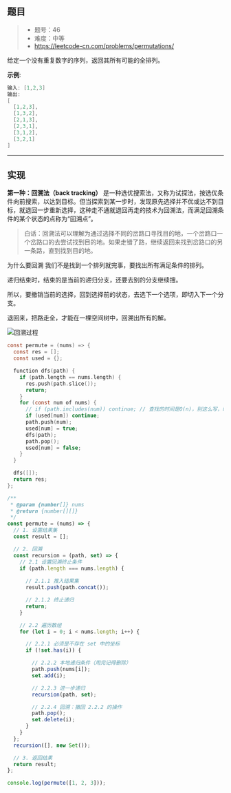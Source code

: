 ## 题目

> - 题号：46
> - 难度：中等
> - https://leetcode-cn.com/problems/permutations/

给定一个没有重复数字的序列，返回其所有可能的全排列。

<b>示例</b>:

```c
输入: [1,2,3]
输出:
[
  [1,2,3],
  [1,3,2],
  [2,1,3],
  [2,3,1],
  [3,1,2],
  [3,2,1]
]
```

---
## 实现

<b>第一种：回溯法（back tracking）</b> 是一种选优搜索法，又称为试探法，按选优条件向前搜索，以达到目标。但当探索到某一步时，发现原先选择并不优或达不到目标，就退回一步重新选择，这种走不通就退回再走的技术为回溯法，而满足回溯条件的某个状态的点称为“回溯点”。

> 白话：回溯法可以理解为通过选择不同的岔路口寻找目的地，一个岔路口一个岔路口的去尝试找到目的地。如果走错了路，继续返回来找到岔路口的另一条路，直到找到目的地。

为什么要回溯
我们不是找到一个排列就完事，要找出所有满足条件的排列。

递归结束时，结束的是当前的递归分支，还要去别的分支继续搜。

所以，要撤销当前的选择，回到选择前的状态，去选下一个选项，即切入下一个分支。

退回来，把路走全，才能在一棵空间树中，回溯出所有的解。

![回溯过程](https://imgconvert.csdnimg.cn/aHR0cHM6Ly9waWMubGVldGNvZGUtY24uY29tL2MyYzcyNjY4ZmYwNmNjNTM0M2JjZWY0N2Y1MzQxMTI5ZjUxMTU1ZGQ3ZTMyNGZkMDIwYjMxMmU5YmFhMjkwM2MtbmV3SU1HLmpwZw?x-oss-process=image/format,png)

```c
const permute = (nums) => {
  const res = [];
  const used = {};

  function dfs(path) {
    if (path.length == nums.length) {
      res.push(path.slice());
      return;
    }
    for (const num of nums) {
      // if (path.includes(num)) continue; // 查找的时间是O(n)，别这么写，时间复杂度增加
      if (used[num]) continue;
      path.push(num);
      used[num] = true;
      dfs(path);
      path.pop();
      used[num] = false;
    }
  }

  dfs([]);
  return res;
};

```

```javascript
/**
 * @param {number[]} nums
 * @return {number[][]}
 */
const permute = (nums) => {
  // 1. 设置结果集
  const result = [];

  // 2. 回溯
  const recursion = (path, set) => {
    // 2.1 设置回溯终止条件
    if (path.length === nums.length) {
      
      // 2.1.1 推入结果集
      result.push(path.concat());

      // 2.1.2 终止递归
      return;
    }

    // 2.2 遍历数组
    for (let i = 0; i < nums.length; i++) {

      // 2.2.1 必须是不存在 set 中的坐标
      if (!set.has(i)) {

        // 2.2.2 本地递归条件（用完记得删除）
        path.push(nums[i]);
        set.add(i);

        // 2.2.3 进一步递归
        recursion(path, set);

        // 2.2.4 回溯：撤回 2.2.2 的操作
        path.pop();
        set.delete(i);
      }
    }
  };
  recursion([], new Set());

  // 3. 返回结果
  return result;
};

console.log(permute([1, 2, 3]));
```





